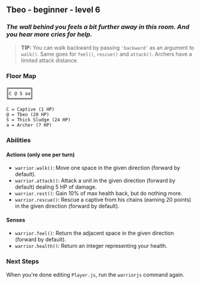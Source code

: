 ## Tbeo - beginner - level 6

### _The wall behind you feels a bit further away in this room. And you hear more cries for help._

> **TIP:** You can walk backward by passing `'backward'` as an argument to `walk()`. Same goes for `feel()`, `rescue()` and `attack()`. Archers have a limited attack distance.


### Floor Map

```
╔════════╗
║C @ S aa║
╚════════╝

C = Captive (1 HP)
@ = Tbeo (20 HP)
S = Thick Sludge (24 HP)
a = Archer (7 HP)
```

### Abilities

#### Actions (only one per turn)

* `warrior.walk()`: Move one space in the given direction (forward by default).
* `warrior.attack()`: Attack a unit in the given direction (forward by default) dealing 5 HP of damage.
* `warrior.rest()`: Gain 10% of max health back, but do nothing more.
* `warrior.rescue()`: Rescue a captive from his chains (earning 20 points) in the given direction (forward by default).

#### Senses

* `warrior.feel()`: Return the adjacent space in the given direction (forward by default).
* `warrior.health()`: Return an integer representing your health.

### Next Steps

When you're done editing `Player.js`, run the `warriorjs` command again.
